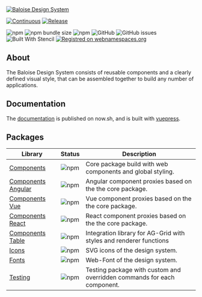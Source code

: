 <a href="https://design.baloise.dev" target="blank">
    <img src="https://raw.githubusercontent.com/baloise/design-system/design-system/resources/images/banner.svg?sanitize=true" alt="Baloise Design System" />
</a>

<br>

[![Continuous](https://github.com/baloise/design-system/actions/workflows/continuous.yml/badge.svg?branch=master)](https://github.com/baloise/design-system/actions/workflows/continuous.yml)
[![Release](https://github.com/baloise/design-system/actions/workflows/release.yml/badge.svg?branch=master)](https://github.com/baloise/design-system/actions/workflows/release.yml)

![npm](https://img.shields.io/npm/v/@baloise/design-system-components)
![npm bundle size](https://img.shields.io/bundlephobia/min/@baloise/design-system-components)
![npm](https://img.shields.io/npm/dt/@baloise/design-system-components)
![GitHub](https://img.shields.io/github/license/baloise/design-system)
![GitHub issues](https://img.shields.io/github/issues/baloise/design-system)
![Built With Stencil](https://img.shields.io/badge/-Built%20With%20Stencil-16161d.svg?logo=data%3Aimage%2Fsvg%2Bxml%3Bbase64%2CPD94bWwgdmVyc2lvbj0iMS4wIiBlbmNvZGluZz0idXRmLTgiPz4KPCEtLSBHZW5lcmF0b3I6IEFkb2JlIElsbHVzdHJhdG9yIDE5LjIuMSwgU1ZHIEV4cG9ydCBQbHVnLUluIC4gU1ZHIFZlcnNpb246IDYuMDAgQnVpbGQgMCkgIC0tPgo8c3ZnIHZlcnNpb249IjEuMSIgaWQ9IkxheWVyXzEiIHhtbG5zPSJodHRwOi8vd3d3LnczLm9yZy8yMDAwL3N2ZyIgeG1sbnM6eGxpbms9Imh0dHA6Ly93d3cudzMub3JnLzE5OTkveGxpbmsiIHg9IjBweCIgeT0iMHB4IgoJIHZpZXdCb3g9IjAgMCA1MTIgNTEyIiBzdHlsZT0iZW5hYmxlLWJhY2tncm91bmQ6bmV3IDAgMCA1MTIgNTEyOyIgeG1sOnNwYWNlPSJwcmVzZXJ2ZSI%2BCjxzdHlsZSB0eXBlPSJ0ZXh0L2NzcyI%2BCgkuc3Qwe2ZpbGw6I0ZGRkZGRjt9Cjwvc3R5bGU%2BCjxwYXRoIGNsYXNzPSJzdDAiIGQ9Ik00MjQuNywzNzMuOWMwLDM3LjYtNTUuMSw2OC42LTkyLjcsNjguNkgxODAuNGMtMzcuOSwwLTkyLjctMzAuNy05Mi43LTY4LjZ2LTMuNmgzMzYuOVYzNzMuOXoiLz4KPHBhdGggY2xhc3M9InN0MCIgZD0iTTQyNC43LDI5Mi4xSDE4MC40Yy0zNy42LDAtOTIuNy0zMS05Mi43LTY4LjZ2LTMuNkgzMzJjMzcuNiwwLDkyLjcsMzEsOTIuNyw2OC42VjI5Mi4xeiIvPgo8cGF0aCBjbGFzcz0ic3QwIiBkPSJNNDI0LjcsMTQxLjdIODcuN3YtMy42YzAtMzcuNiw1NC44LTY4LjYsOTIuNy02OC42SDMzMmMzNy45LDAsOTIuNywzMC43LDkyLjcsNjguNlYxNDEuN3oiLz4KPC9zdmc%2BCg%3D%3D&colorA=16161d&style=flat-square)
[![Registred on webnamespaces.org](https://img.shields.io/static/v1?label=webnamespaces.org&color=blue&message=myns)](https://webnamespaces.org)

## About

The Baloise Design System consists of reusable components and a clearly defined visual style, that can be assembled together to build any number of applications.

## Documentation

The [documentation](https://design.baloise.dev) is published on now.sh, and is built with [vuepress](https://vuepress.vuejs.org/).

## Packages

| Library                                                                              | Status                                                                         | Description                                                             |
| ------------------------------------------------------------------------------------ | ------------------------------------------------------------------------------ | ----------------------------------------------------------------------- |
| [Components](https://design.baloise.dev/components/)                                 | ![npm](https://img.shields.io/npm/v/@baloise/design-system-components)         | Core package build with web components and global styling.              |
| [Components Angular](https://design.baloise.dev/components/getting-started/angular/) | ![npm](https://img.shields.io/npm/v/@baloise/design-system-components-angular) | Angular component proxies based on the the core package.                |
| [Components Vue](https://design.baloise.dev/components/getting-started/vue/)         | ![npm](https://img.shields.io/npm/v/@baloise/design-system-components-vue)     | Vue component proxies based on the the core package.                    |
| [Components React](https://design.baloise.dev/components/getting-started/react/)     | ![npm](https://img.shields.io/npm/v/@baloise/design-system-components-react)   | React component proxies based on the the core package.                  |
| [Components Table](https://design.baloise.dev/components/components/bal-table.html)  | ![npm](https://img.shields.io/npm/v/@baloise/design-system-components-table)   | Integration library for AG-Grid with styles and renderer functions      |
| [Icons](https://design.baloise.dev/design/icons.html#all-icons)                      | ![npm](https://img.shields.io/npm/v/@baloise/design-system-icons)              | SVG icons of the design system.                                         |
| [Fonts](https://design.baloise.dev/design/typography.html)                           | ![npm](https://img.shields.io/npm/v/@baloise/design-system-fonts)              | Web-Font of the design system.                                          |
| [Testing](https://design.baloise.dev/components/tooling/testing.html)                | ![npm](https://img.shields.io/npm/v/@baloise/design-system-testing)            | Testing package with custom and overridden commands for each component. |

